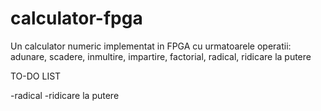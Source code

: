 # calculator-fpga
Un calculator numeric implementat in FPGA cu urmatoarele operatii: adunare, scadere, inmultire, impartire, factorial, radical, ridicare la putere






TO-DO LIST

-radical
-ridicare la putere
